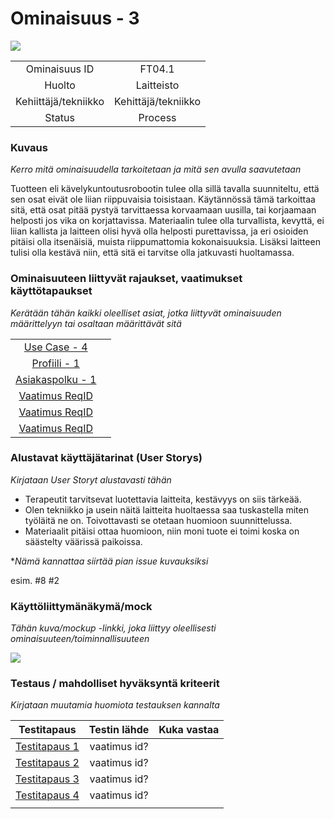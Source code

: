 # Ominaisuus - 3

[![](http://img.youtube.com/vi/45aSdlg6NK0/0.jpg)](http://www.youtube.com/watch?v=45aSdlg6NK0 "")


| | |
|:-:|:-:|
| Ominaisuus ID | FT04.1 |
| Huolto | Laitteisto |
| Kehiittäjä/tekniikko | Kehittäjä/tekniikko |
| Status | Process |

### Kuvaus

*Kerro mitä ominaisuudella tarkoitetaan ja mitä sen avulla saavutetaan*

Tuotteen eli kävelykuntoutusrobootin tulee olla sillä tavalla suunniteltu, että sen osat eivät ole liian riippuvaisia toisistaan.
Käytännössä tämä tarkoittaa sitä, että osat pitää pystyä tarvittaessa korvaamaan uusilla, tai korjaamaan helposti jos vika on korjattavissa.
Materiaalin tulee olla turvallista, kevyttä, ei liian kallista ja laitteen olisi hyvä olla helposti purettavissa,
ja eri osioiden pitäisi olla itsenäisiä, muista riippumattomia kokonaisuuksia. Lisäksi laitteen tulisi olla kestävä niin, että sitä ei tarvitse olla jatkuvasti huoltamassa.


### Ominaisuuteen liittyvät rajaukset, vaatimukset käyttötapaukset

*Kerätään tähän kaikki oleelliset asiat, jotka liittyvät ominaisuuden määrittelyyn tai osaltaan määrittävät sitä*

| | |
|:-:|:-:|
| [Use Case - 4](hhttps://gitlab.labranet.jamk.fi/m3268---vuosi-2019/ttos0100---2019-toteutus/blob/master/dokumentit/02-vaatimusmaarittely/Usecases/Usecase%20-%204.md) | |
| [Profiili - 1](https://gitlab.labranet.jamk.fi/m3268---vuosi-2019/ttos0100---2019-toteutus/blob/master/dokumentit/02-vaatimusmaarittely/Usecases/Usecase%20-%201.md) | |
| [Asiakaspolku - 1](https://gitlab.labranet.jamk.fi/m3268---vuosi-2019/ttos0100---2019-toteutus/blob/master/dokumentit/02-vaatimusmaarittely/kuvat/Asiakaspolku%20-%201.md) |  | 
| [Vaatimus ReqID]() |  | 
| [Vaatimus ReqID]() |  | 
| [Vaatimus ReqID]() |  | 

### Alustavat käyttäjätarinat (User Storys)

*Kirjataan User Storyt alustavasti tähän*

* Terapeutit tarvitsevat luotettavia laitteita, kestävyys on siis tärkeää.
* Olen tekniikko ja usein näitä laitteita huoltaessa saa tuskastella miten työläitä ne on. Toivottavasti se otetaan huomioon suunnittelussa.
* Materiaalit pitäisi ottaa huomioon, niin moni tuote ei toimi koska on säästelty väärissä paikoissa.

**Nämä kannattaa siirtää pian issue kuvauksiksi*

esim. #8 #2


### Käyttöliittymänäkymä/mock 

*Tähän kuva/mockup -linkki, joka liittyy oleellisesti ominaisuuteen/toiminnallisuuteen*

![](https://student.labranet.jamk.fi/~M3268/Ohjelmistosuunnittelu/Projektity%C3%B6/MockUpOS.PNG)


### Testaus / mahdolliset hyväksyntä kriteerit 

*Kirjataan muutamia huomiota testauksen kannalta*

| Testitapaus  | Testin lähde  | Kuka vastaa  |
|:-: | :-:|:-:|
| [Testitapaus 1]()  | vaatimus id?   |   |
| [Testitapaus 2]()  | vaatimus id?   |   |
| [Testitapaus 3]()  | vaatimus id?   |   |
| [Testitapaus 4]()  | vaatimus id?   |   |
| | |